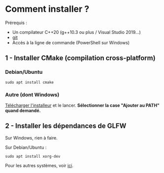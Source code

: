 # Comment installer ?

Prérequis :
- Un compilateur C++20 (g++10.3 ou plus / Visual Studio 2019...)
- [git](https://github.com/glfw/glfw.git)
- Accès à la ligne de commande (PowerShell sur Windows)

## 1 - Installer CMake (compilation cross-platform)

### Debian/Ubuntu
```
sudo apt install cmake
```
### Autre (dont Windows)
[Télécharger l'installeur](https://cmake.org/download/) et le lancer.
**Sélectionner la case "Ajouter au PATH" quand demandé.**

## 2 - Installer les dépendances de GLFW
Sur Windows, rien à faire.

Sur Debian/Ubuntu :
```
sudo apt install xorg-dev
```

Pour les autres systèmes, voir [ici](https://www.glfw.org/docs/3.3/compile.html).

